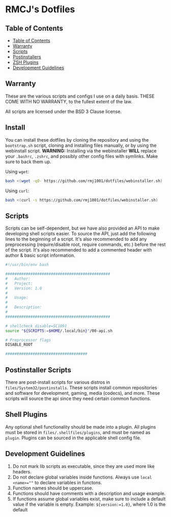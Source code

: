 # RMCJ's Dotfiles

## Table of Contents

- [Table of Contents](#table-of-contents)
- [Warranty](#warranty)
- [Scripts](#scripts)
- [Postinstallers](#postinstaller-scripts)
- [ZSH Plugins](#zsh-plugins)
- [Development Guidelines](#development-guidelines)

## Warranty

These are the various scripts and configs I use on a daily basis.
THESE COME WITH NO WARRANTY, to the fullest extent of the law.

All scripts are licensed under the BSD 3 Clause license.

## Install

You can install these dotfiles by cloning the repository and using the
`bootstrap.sh` script, cloning and installing files manually, or by
using the webinstall script. **WARNING:** Installing via the webinstaller
**WILL** replace your `.bashrc`, `.zshrc`, and possibly other config files with symlinks.
Make sure to back them up.

Using `wget`:

```bash
bash <(wget -qO- https://github.com/rmj1001/dotfiles/webinstaller.sh)
```

Using `curl`:

```bash
bash <(curl -s https://github.com/rmj1001/dotfiles/webinstaller.sh)
```

## Scripts

Scripts can be self-dependent, but we have also provided an API
to make developing shell scripts easier. To source the API, just
add the following lines to the beginning of a script. It's also
recommended to add any preprocessing (require/disable root, 
require commands, etc.) before the rest of the script. It's also 
recommended to add a commented header with author & basic script information.

```bash
#!/usr/bin/env bash

##############################################
#   Author: 
#   Project: 
#   Version: 1.0
#
#   Usage: 
#
#   Description:
#
##############################################

# shellcheck disable=SC1091
source "${SCRIPTS:=$HOME/.local/bin}"/00-api.sh

# Preprocessor flags
DISABLE_ROOT

####################################

```

## Postinstaller Scripts

There are post-install scripts for various distros in `files/System32/postinstalls`. These scripts
install common repositories and software for development, gaming, media (codecs), and more. These scripts
will source the api since they need certain common functions. 

## Shell Plugins

Any optional shell functionality should be made into a plugin. All plugins must be stored in `files/.shellfiles/plugins`,
and must be named as `plugin`. Plugins can be sourced in the applicable shell config file.

## Development Guidelines

1. Do not mark lib scripts as executable, since they are used more like headers.
2. Do not declare global variables inside functions. Always use `local <name>=""` to declare variables in functons.
3. Function names should be uppercase.
4. Functions should have comments with a description and usage example.
5. If functions assume global variables exist, make sure to include a default value if the variable is empty.
Example: `${version:=1.0}`, where 1.0 is the default

